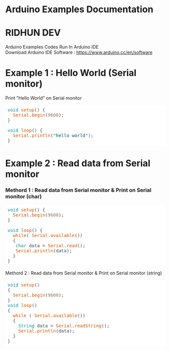 
# Arduino Examples Documentation
# RIDHUN DEV

Arduino Examples Codes Run In Arduino IDE </br>
Download Arduino IDE Software : https://www.arduino.cc/en/software

# Example 1 : Hello World (Serial monitor)
Print "Hello World" on Serial monitor

<pre class="hljs" style="display: block; overflow-x: auto; padding: 0.5em; background: rgb(255, 255, 255) none repeat scroll 0% 0%; color: rgb(67, 79, 84);"><span class="hljs-keyword" style="color: rgb(0, 151, 157);">void</span> <span class="hljs-built_in" style="color: rgb(211, 84, 0);">setup</span>() {
  <span class="hljs-built_in" style="color: rgb(211, 84, 0);">Serial</span>.<span class="hljs-built_in" style="color: rgb(211, 84, 0);">begin</span>(<span class="hljs-number" style="color: rgb(138, 123, 82);">9600</span>);
}

<span class="hljs-keyword" style="color: rgb(0, 151, 157);">void</span> <span class="hljs-built_in" style="color: rgb(211, 84, 0);">loop</span>() {
  <span class="hljs-built_in" style="color: rgb(211, 84, 0);">Serial</span>.<span class="hljs-built_in" style="color: rgb(211, 84, 0);">println</span>(<span class="hljs-string" style="color: rgb(0, 92, 95);">"hello world"</span>);
}</pre>

# Example 2 : Read data from Serial monitor
<h3> Methord 1 : Read data from Serial monitor & Print on Serial monitor (char)</h3>

<pre class="hljs" style="display: block; overflow-x: auto; padding: 0.5em; background: rgb(255, 255, 255) none repeat scroll 0% 0%; color: rgb(67, 79, 84);"><span class="hljs-keyword" style="color: rgb(0, 151, 157);">void</span> <span class="hljs-built_in" style="color: rgb(211, 84, 0);">setup</span>() {
  <span class="hljs-built_in" style="color: rgb(211, 84, 0);">Serial</span>.<span class="hljs-built_in" style="color: rgb(211, 84, 0);">begin</span>(<span class="hljs-number" style="color: rgb(138, 123, 82);">9600</span>);
}

<span class="hljs-keyword" style="color: rgb(0, 151, 157);">void</span> <span class="hljs-built_in" style="color: rgb(211, 84, 0);">loop</span>() {
  <span class="hljs-built_in" style="color: rgb(211, 84, 0);">while</span>( <span class="hljs-built_in" style="color: rgb(211, 84, 0);">Serial</span>.<span class="hljs-built_in" style="color: rgb(211, 84, 0);">available</span>())  
  {  
   <span class="hljs-keyword" style="color: rgb(0, 151, 157);">char</span> data = <span class="hljs-built_in" style="color: rgb(211, 84, 0);">Serial</span>.<span class="hljs-built_in" style="color: rgb(211, 84, 0);">read</span>();
   <span class="hljs-built_in" style="color: rgb(211, 84, 0);">Serial</span>.<span class="hljs-built_in" style="color: rgb(211, 84, 0);">println</span>(data);
  }
}</pre

<h3> Methord 2 : Read data from Serial monitor & Print on Serial monitor (string)</h3>

<pre class="hljs" style="display: block; overflow-x: auto; padding: 0.5em; background: rgb(255, 255, 255) none repeat scroll 0% 0%; color: rgb(67, 79, 84);"><span class="hljs-keyword" style="color: rgb(0, 151, 157);">void</span> <span class="hljs-built_in" style="color: rgb(211, 84, 0);">setup</span>()
{
  <span class="hljs-built_in" style="color: rgb(211, 84, 0);">Serial</span>.<span class="hljs-built_in" style="color: rgb(211, 84, 0);">begin</span>(<span class="hljs-number" style="color: rgb(138, 123, 82);">9600</span>);
}
<span class="hljs-keyword" style="color: rgb(0, 151, 157);">void</span> <span class="hljs-built_in" style="color: rgb(211, 84, 0);">loop</span>()
{
  <span class="hljs-built_in" style="color: rgb(211, 84, 0);">while</span> ( <span class="hljs-built_in" style="color: rgb(211, 84, 0);">Serial</span>.<span class="hljs-built_in" style="color: rgb(211, 84, 0);">available</span>())
  {
    <span class="hljs-keyword" style="color: rgb(0, 151, 157);">String</span> data = <span class="hljs-built_in" style="color: rgb(211, 84, 0);">Serial</span>.<span class="hljs-built_in" style="color: rgb(211, 84, 0);">readString</span>();
    <span class="hljs-built_in" style="color: rgb(211, 84, 0);">Serial</span>.<span class="hljs-built_in" style="color: rgb(211, 84, 0);">println</span>(data);
  }
}</pre>
